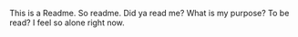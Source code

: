 This is a Readme. So readme. Did ya read me? What is my purpose? To be read? I feel so alone right now.